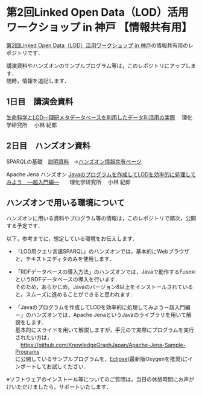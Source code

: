 # 第2回Linked Open Data（LOD）活用ワークショップ in 神戸 【情報共有用】
[第2回Linked Open Data（LOD）活用ワークショップ in 神戸](http://lod-ws2.peatix.com)の情報共有用のレポジトリです．

講演資料やハンズオンのサンプルプログラム等は，このレポジトリにアップします．  
随時，情報を追記します．


## 1日目　講演会資料

[生命科学とLOD―理研メタデータベースを利用したデータ利活用の実際](https://github.com/KnowledgeGraphJapan/LODws2nd/blob/master/RIKENMetaDatabase_2.pdf) 　理化学研究所 　小林 紀郎



## 2日目　ハンズオン資料

SPARQLの基礎　[説明資料](https://github.com/KnowledgeGraphJapan/LODws2nd/blob/master/LOD-WS-kobe-SPARQL-v1.pdf)  
→[ハンズオン情報共有ページ](https://github.com/KnowledgeGraphJapan/LODws2nd/wiki/%E3%83%8F%E3%83%B3%E3%82%BA%E3%82%AA%E3%83%B3%E3%82%BB%E3%83%83%E3%82%B7%E3%83%A7%E3%83%B3-LOD%E7%94%A8%E6%A4%9C%E7%B4%A2%E8%A8%80%E8%AA%9ESPARQL%E3%81%AE%E5%9F%BA%E7%A4%8E)


Apache Jena ハンズオン
[Javaのプログラムを作成してLODを効率的に処理してみよう　―超入門編―](https://github.com/KnowledgeGraphJapan/LODws2nd/blob/master/ApacheJena%E3%83%8F%E3%83%B3%E3%82%BA%E3%82%AA%E3%83%B3.pdf)　　理化学研究所 　小林 紀郎

## ハンズオンで用いる環境について
ハンズオンに用いる資料やプログラム等の情報は，このレポジトリで順次，公開する予定です．

以下，参考までに，想定している環境をお伝えします．

- 「LOD用クエリ言語SPARQL」のハンズオンでは，基本的にWebブラウザと，テキストエディタのみを使用します．

- 「RDFデータベースの導入方法」のハンズオンでは，Javaで動作するFusekiというRDFデータベースの導入を行います．  
そのため，あらかじめ，Javaのバージョン8以上をインストールされていると，スムーズに進めることができると思われます．

- 「Javaのプログラムを作成してLODを効率的に処理してみよう－超入門編－」のハンズオンでは，Apache JenaというJavaのライブラリを用いて解説をします．  
基本的にスライドを用いて解説しますが，手元ので実際にプログラムを実行されたい方は，  
　https://github.com/KnowledgeGraphJapan/Apache-Jena-Sample-Programs  
に公開しているサンプルプログラムを，[Eclipse](https://eclipse.org/)(最新版Oxygenを推奨)にインポートしてお試しください．
  
※ソフトウェアのインストール等についてのご質問は，当日の休憩時間にお声がけいただけましたら，サポートいたします．
